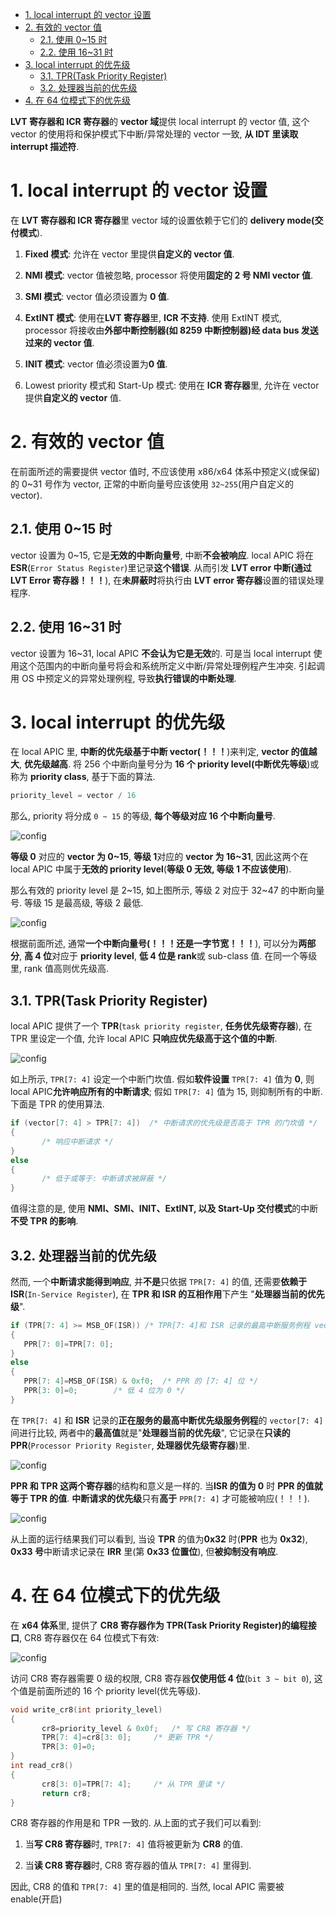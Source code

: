 
<!-- @import "[TOC]" {cmd="toc" depthFrom=1 depthTo=6 orderedList=false} -->

<!-- code_chunk_output -->

- [1. local interrupt 的 vector 设置](#1-local-interrupt-的-vector-设置)
- [2. 有效的 vector 值](#2-有效的-vector-值)
  - [2.1. 使用 0~15 时](#21-使用-015-时)
  - [2.2. 使用 16~31 时](#22-使用-1631-时)
- [3. local interrupt 的优先级](#3-local-interrupt-的优先级)
  - [3.1. TPR(Task Priority Register)](#31-tprtask-priority-register)
  - [3.2. 处理器当前的优先级](#32-处理器当前的优先级)
- [4. 在 64 位模式下的优先级](#4-在-64-位模式下的优先级)

<!-- /code_chunk_output -->

**LVT 寄存器和 ICR 寄存器**的 **vector 域**提供 local interrupt 的 vector 值, 这个 vector 的使用将和保护模式下中断/异常处理的 vector 一致, **从 IDT 里读取 interrupt 描述符**.

# 1. local interrupt 的 vector 设置

在 **LVT 寄存器和 ICR 寄存器**里 vector 域的设置依赖于它们的 **delivery mode(交付模式**).

1) **Fixed 模式**: 允许在 vector 里提供**自定义的 vector 值**.

2) **NMI 模式**: vector 值被忽略, processor 将使用**固定的 2 号 NMI vector 值**.

3) **SMI 模式**: vector 值必须设置为 **0 值**.

4) **ExtINT 模式**: 使用在**LVT 寄存器**里, **ICR 不支持**. 使用 ExtINT 模式, processor 将接收由**外部中断控制器(如 8259 中断控制器)经 data bus 发送过来的 vector 值**.

5) **INIT 模式**: vector 值必须设置为**0 值**.

6) Lowest priority 模式和 Start-Up 模式: 使用在 **ICR 寄存器**里, 允许在 vector 提供**自定义的 vector** 值.

# 2. 有效的 vector 值

在前面所述的需要提供 vector 值时, 不应该使用 x86/x64 体系中预定义(或保留)的 0~31 号作为 vector, 正常的中断向量号应该使用 `32~255`(用户自定义的 vector).

## 2.1. 使用 0~15 时

vector 设置为 0~15, 它是**无效的中断向量号**, 中断**不会被响应**. local APIC 将在 **ESR**(`Error Status Register`)里记录**这个错误**. 从而引发 **LVT error 中断(通过 LVT Error 寄存器！！！**), 在**未屏蔽时**将执行由 **LVT error 寄存器**设置的错误处理程序.

## 2.2. 使用 16~31 时

vector 设置为 16~31, local APIC **不会认为它是无效**的. 可是当 local interrupt 使用这个范围内的中断向量号将会和系统所定义中断/异常处理例程产生冲突. 引起调用 OS 中预定义的异常处理例程, 导致**执行错误的中断处理**.

# 3. local interrupt 的优先级

在 local APIC 里, **中断的优先级基于中断 vector(！！！**)来判定, **vector 的值越大**, **优先级越高**. 将 256 个中断向量号分为 **16 个 priority level(中断优先等级**)或称为 **priority class**, 基于下面的算法.

```c
priority_level = vector / 16
```

那么, priority 将分成 `0 ~ 15` 的等级, **每个等级对应 16 个中断向量号**.

![config](./images/41.png)

**等级 0** 对应的 **vector 为 0~15**, **等级 1**对应的 **vector 为 16~31**, 因此这两个在 local APIC 中属于**无效的 priority level**(**等级 0 无效, 等级 1 不应该使用**).

那么有效的 priority level 是 2~15, 如上图所示, 等级 2 对应于 32~47 的中断向量号. 等级 15 是最高级, 等级 2 最低.

![config](./images/42.png)

根据前面所述, 通常**一个中断向量号(！！！还是一字节宽！！！**), 可以分为**两部分**, **高 4 位**对应于 **priority level**, **低 4 位是 rank**或 sub-class 值. 在同一个等级里, rank 值高则优先级高.

## 3.1. TPR(Task Priority Register)

local APIC 提供了一个 **TPR**(`task priority register`, **任务优先级寄存器**), 在 TPR 里设定一个值, 允许 local APIC **只响应优先级高于这个值的中断**.

![config](./images/43.png)

如上所示, `TPR[7: 4]` 设定一个中断门坎值. 假如**软件设置** `TPR[7: 4]` 值为 **0**, 则 local APIC**允许响应所有的中断请求**; 假如 `TPR[7: 4]` 值为 15, 则抑制所有的中断. 下面是 TPR 的使用算法.

```c
if (vector[7: 4] > TPR[7: 4])  /* 中断请求的优先级是否高于 TPR 的门坎值 */
{
       /* 响应中断请求 */
}
else
{
       /* 低于或等于: 中断请求被屏蔽 */
}
```

值得注意的是, 使用 **NMI、SMI、INIT、ExtINT, 以及 Start-Up 交付模式**的中断**不受 TPR 的影响**.

## 3.2. 处理器当前的优先级

然而, 一个**中断请求能得到响应**, 并**不是**只依据 `TPR[7: 4]` 的值, 还需要**依赖于 ISR**(`In-Service Register`), 在 **TPR 和 ISR 的互相作用**下产生 "**处理器当前的优先级**".

```cpp
if (TPR[7: 4] >= MSB_OF(ISR)) /* TPR[7: 4]和 ISR 记录的最高中断服务例程 vector[7: 4]进行比较 */
{
   PPR[7: 0]=TPR[7: 0];
}
else
{
   PPR[7: 4]=MSB_OF(ISR) & 0xf0;  /* PPR 的 [7: 4] 位 */
   PPR[3: 0]=0;        /* 低 4 位为 0 */
}
```

在 `TPR[7: 4]` 和 **ISR** 记录的**正在服务的最高中断优先级服务例程**的 `vector[7: 4]` 间进行比较, 两者中的**最高值**就是"**处理器当前的优先级**", 它记录在**只读的 PPR**(`Processor Priority Register`, **处理器优先级寄存器**)里.

![config](./images/44.png)

**PPR 和 TPR 这两个寄存器**的结构和意义是一样的. 当**ISR 的值为 0** 时 **PPR 的值就等于 TPR 的值**. **中断请求的优先级**只有**高于** `PPR[7: 4]` 才可能被响应(！！！).

![config](./images/45.png)

从上面的运行结果我们可以看到, 当设 **TPR** 的值为**0x32** 时(**PPR** 也为 **0x32**), **0x33 号**中断请求记录在 **IRR** 里(第 **0x33 位置位**), 但**被抑制没有响应**.

# 4. 在 64 位模式下的优先级

在 **x64 体系**里, 提供了 **CR8 寄存器作为 TPR(Task Priority Register)的编程接口**, CR8 寄存器仅在 64 位模式下有效:

![config](./images/46.png)

访问 CR8 寄存器需要 0 级的权限, CR8 寄存器**仅使用低 4 位**(`bit 3 ~ bit 0`), 这个值是前面所述的 16 个 priority level(优先等级).

```cpp
void write_cr8(int priority_level)
{
       cr8=priority_level & 0x0f;   /* 写 CR8 寄存器 */
       TPR[7: 4]=cr8[3: 0];     /* 更新 TPR */
       TPR[3: 0]=0;
}
int read_cr8()
{
       cr8[3: 0]=TPR[7: 4];     /* 从 TPR 里读 */
       return cr8;
}
```
CR8 寄存器的作用是和 TPR 一致的. 从上面的式子我们可以看到:

1) 当**写 CR8 寄存器**时, `TPR[7: 4]` 值将被更新为 **CR8** 的值.

2) 当**读 CR8 寄存器**时, CR8 寄存器的值从 `TPR[7: 4]` 里得到.

因此, CR8 的值和 `TPR[7: 4]` 里的值是相同的. 当然, local APIC 需要被 enable(开启)